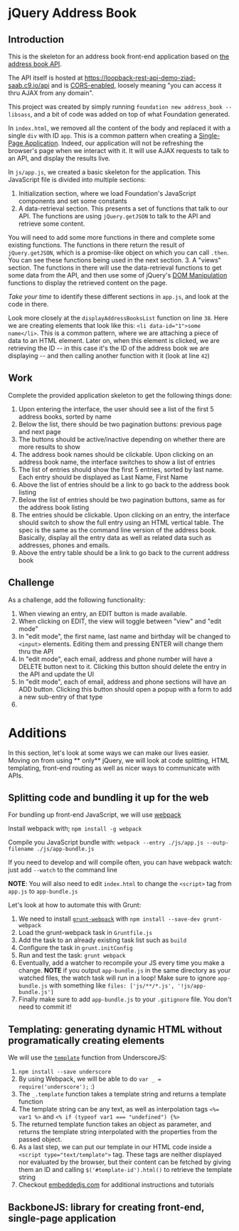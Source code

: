 # jQuery Address Book

## Introduction
This is the skeleton for an address book front-end application based on [the address book API](https://loopback-rest-api-demo-ziad-saab.c9.io/explorer/).

The API itself is hosted at https://loopback-rest-api-demo-ziad-saab.c9.io/api and is [CORS-enabled](https://en.wikipedia.org/wiki/Cross-origin_resource_sharing),
loosely meaning "you can access it thru AJAX from any domain".

This project was created by simply running `foundation new address_book --libsass`, and a bit of code was
added on top of what Foundation generated.

In `index.html`, we removed all the content of the body and replaced it with a single `div` with ID `app`.
This is a common pattern when creating a [Single-Page Application](https://en.wikipedia.org/wiki/Single-page_application).
Indeed, our application will not be refreshing the browser's page when we interact with it. It will use
AJAX requests to talk to an API, and display the results live.

In `js/app.js`, we created a basic skeleton for the application. This JavaScript file is divided into
multiple sections:

  1. Initialization section, where we load Foundation's JavaScript components and set some constants
  2. A data-retrieval section. This presents a set of functions that talk to our API. The functions are
using `jQuery.getJSON` to talk to the API and retrieve some content. 

  You will need to add some more functions
in there and complete some existing functions. The functions in there return the result of `jQuery.getJSON`,
which is a promise-like object on which you can call `.then`. You can see these functions being used in the
next section.
  3. A "views" section. The functions in there will use the data-retrieval functions to get some data from
the API, and then use some of jQuery's [DOM Manipulation](https://api.jquery.com/category/manipulation/) functions
to display the retrieved content on the page.

*Take your time* to identify these different sections in `app.js`, and look at the code in there.

Look more closely at the `displayAddressBooksList` function on line `38`.
Here we are creating elements that look like this: `<li data-id="1">some name</li>`. This is a common pattern,
where we are attaching a piece of data to an HTML element. Later on, when this element is clicked,
we are retrieving the ID -- in this case it's the ID of the address book we are displaying -- and then
calling another function with it (look at line `42`)

## Work
Complete the provided application skeleton to get the following things done:

1. Upon entering the interface, the user should see a list of the first 5 address books, sorted by name
2. Below the list, there should be two pagination buttons: previous page and next page
3. The buttons should be active/inactive depending on whether there are more results to show
4. The address book names should be clickable. Upon clicking on an address book name, the interface switches to show a list of entries
5. The list of entries should show the first 5 entries, sorted by last name. Each entry should be displayed as Last Name, First Name
6. Above the list of entries should be a link to go back to the address book listing
7. Below the list of entries should be two pagination buttons, same as for the address book listing
8. The entries should be clickable. Upon clicking on an entry, the interface should switch to show the full entry using an HTML vertical table. The spec is the same as the command line version of the address book. Basically, display all the entry data as well as related data such as addresses, phones and emails.
9. Above the entry table should be a link to go back to the current address book

## Challenge
As a challenge, add the following functionality:

1. When viewing an entry, an EDIT button is made available.
2. When clicking on EDIT, the view will toggle between "view" and "edit mode"
3. In "edit mode", the first name, last name and birthday will be changed to `<input>` elements. Editing them and pressing ENTER will change them thru the API
4. In "edit mode", each email, address and phone number will have a DELETE button next to it. Clicking this button should delete the entry in the API and update the UI
5. In "edit mode", each of email, address and phone sections will have an ADD button. Clicking this button should open a popup with a form to add a new sub-entry of that type
6. 

# Additions
In this section, let's look at some ways we can make our lives easier. Moving on from using
** only** jQuery, we will look at code splitting, HTML templating, front-end routing as well
as nicer ways to communicate with APIs.

## Splitting code and bundling it up for the web
For bundling up front-end JavaScript, we will use [webpack](https://webpack.github.io/)

Install webpack with; `npm install -g webpack`

Compile you JavaScript bundle with: `webpack --entry ./js/app.js --outp-filename ./js/app-bundle.js`

If you need to develop and will compile often, you can have webpack watch: just add `--watch` to the command line

**NOTE**: You will also need to edit `index.html` to change the `<script>` tag from `app.js` to `app-bundle.js`

Let's look at how to automate this with Grunt:

1. We need to install [`grunt-webpack`](https://github.com/webpack/grunt-webpack) with `npm install --save-dev grunt-webpack`
2. Load the grunt-webpack task in `Gruntfile.js`
3. Add the task to an already existing task list such as `build`
4. Configure the task in `grunt.initConfig`
5. Run and test the task: `grunt webpack`
6. Eventually, add a watcher to recompile your JS every time you make a change. **NOTE** if you output `app-bundle.js` in the same directory as your watched files, the watch task will run in a loop! Make sure to
ignore `app-bundle.js` with something like `files: ['js/**/*.js', '!js/app-bundle.js']`
7. Finally make sure to add `app-bundle.js` to your `.gitignore` file. You don't need to commit it!

## Templating: generating dynamic HTML without programatically creating elements
We will use the [`template`](http://underscorejs.org/#template) function from UnderscoreJS:

1. `npm install --save underscore`
2. By using Webpack, we will be able to do `var _ = require('underscore');` :)
3. The `_.template` function takes a template string and returns a template function
4. The template string can be any text, as well as interpolation tags `<%= var1 %>` and `<% if (typeof var1 === "undefined") {%>`
5. The returned template function takes an object as parameter, and returns the template string
interpolated with the properties from the passed object.
6. As a last step, we can put our template in our HTML code inside a `<script type="text/template">` tag.
These tags are neither displayed nor evaluated by the browser, but their content can be fetched
by giving them an ID and calling `$('#template-id').html()` to retrieve the template string
7. Checkout [embeddedjs.com](http://www.embeddedjs.com/) for additional instructions and tutorials

## BackboneJS: library for creating front-end, single-page application
